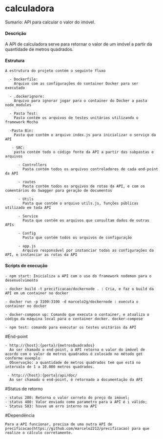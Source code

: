 # calculadora
Sumario:
  API para calcular o valor do imóvel.
 
 <h4>Descrição</h4>
  A API de calculadora serve para retornar o valor de um imóvel a partir da quantidade de metros quadrados.
  
  <h4>Estrutura</h4>
    
    A estrutura do projeto contém o seguinte fluxo
      
      - Dockerfile:
        Arquivo com as configurações do container Docker para ser executado
      
      - .dockerignore:
        Arquivo para ignorar jogar para o container do Docker a pasta node_modules
      
      - Pasta Test:
        Pasta contém os arquivos de testes unitários utilizando o framework Mocha
      
      -Pasta Bin:
        Pasta que contém o arquivo index.js para inicializar o serviço da API
       
       - SRC:
        pasta contém todo o código fonte da API a partir das subpastas e arquivos
          
          - Controllers
            Pasta contém todos os arquivos controladores de cada end-point da API
          
          - routes
            Pasta contém todos os arquivos de rotas da API, e com os comentários do Swagger para geração de documentos
          
          - Utils
            Pasta que contém o arquivo utils.js, funções públicas utilizado em toda API
            
          - Service
            Pasta que contém os arquivos que consultam dados de outras APIs
            
          - Config
            Pasta que contém todos os arquivos de configuração
          
          - app.js
            Arquivo responsável por instanciar todas as configurações da API, e instanciar as rotas da API
            
  <h4>Scripts de execução</h4>
  
    - npm start: Inicializa a API com o uso do framework nodemon para o desenvolvimento
    
    - docker build -t precificacao/dockernode . : Cria, e faz o build da API em um container no docker
    
    - docker run -p 3100:3100 -d marcelo2g/dockernode : executa o container no docker
    
    - docker-compose up: Comando que executa o container, e atualiza o código da máquina local para o container docker. docker-compose
    
    - npm test: comando para executar os testes unitários da API
  
  #End-point
  
    - http://{host}:{porta}/{metrosQuadrados}
      Ao ser chamado o end-point, a API retorna o valor do imóvel de acordo com o valor de metros quadrados é colocado no método get conforme exemplo
      Observação: a quantidade de metros quadrados tem que está no intervalo de 1 a 10.000 metros quadrados.
     
     - http://{host}:{porta}/api/doc/
      Ao ser chamado o end-point, é retornado a documentação da API
      
   #Status de retorno
   
    - status 200: Retorna o valor correto do preço do imóvel;
    - status 400: Valor enviado como parametro para a API é i válido;
    - Status 503: houve um erro interno na API
      
  #Dependência
  
    Para a API funcionar, precisa de uma outra API de precificacao(https://github.com/marcelo2212/precificacao) para que realize o cálculo corretamente.
